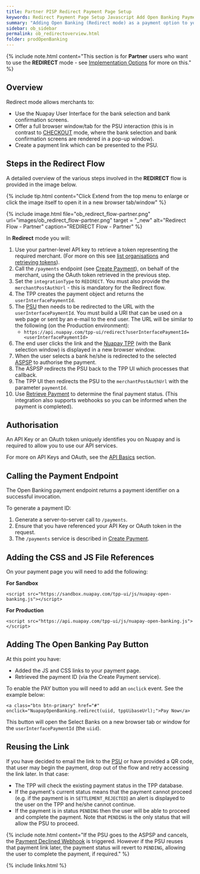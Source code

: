 ```yaml
---
title: Partner PISP Redirect Payment Page Setup
keywords: Redirect Payment Page Setup Javascript Add Open Banking Payment Page
summary: "Adding Open Banking (Redirect mode) as a payment option to your Payment Page requires a little configuration as outlined below. In Redirect mode you will use the Nuapay user interface for Bank Selection and Confirmation screens, with the screens being launched in a new browser window. Alternatively, you can use this mode if you would like to implement a setup where PSUs are emailed a link to the Bank Selection page or scan a QR code, for example."
sidebar: ob_sidebar
permalink: ob_redirectoverview.html
folder: prodOpenBanking
---
```


{% include note.html content="This section is for **Partner** users who want to use the **REDIRECT** mode - see [Implementation Options](ob_pispimplementation.html) for more on this." %}

## Overview

Redirect mode allows merchants to:

* Use the Nuapay User Interface for the bank selection and bank confirmation screens.
* Offer a full browser window/tab for the PSU interaction (this is in contrast to [CHECKOUT](ob_checkoutoverview.html) mode, where the bank selection and bank confirmation screens are rendered in a pop-up window).
* Create a payment link which can be presented to the PSU.

## Steps in the Redirect Flow
A detailed overview of the various steps involved in the **REDIRECT** flow is provided in the image below.

{% include tip.html content="Click Extend from the top menu to enlarge or click the image itself to open it in a new browser tab/window" %}

{% include image.html file="ob_redirect_flow-partner.png" url="images/ob_redirect_flow-partner.png" target = "_new" alt="Redirect Flow - Partner" caption="REDIRECT Flow - Partner" %}


In **Redirect** mode you will: 

1. Use your partner-level API key to retrieve a token representing the required merchant. (For more on this see [list organisations](ob_partnerintegration.html#api-details---get-organisations) and [retrieving tokens](ob_partnerintegration.html#api-details---post-tokens)).
1. Call the `/payments` endpoint (see [Create Payment](ob_createpayment.html)), on behalf of the merchant, using the OAuth token retrieved in the previous step. 
1. Set the `integrationType` to `REDIRECT`. You must also provide the `merchantPostAuthUrl` - this is mandatory for the Redirect flow. 
1. The TPP creates the payment object and returns the `userInterfacePaymentId`.
1. The <a href="#" data-toggle="tooltip" data-original-title="{{site.data.glossary.psu}}">PSU</a> then needs to be redirected to the URL with the `userInterfacePaymentId`. You must build a URI that can be used on a web page or sent by an e-mail to the end user. The URL will be similar to the following (on the Production environment): 
   * `https://api.nuapay.com/tpp-ui/redirect?userInterfacePaymentId=<userInterfacePaymentId>`
1. The end user clicks the link and the <a href="#" data-toggle="tooltip" data-original-title="{{site.data.glossary.nupay_tpp}}">Nuapay TPP</a> (with the Bank selection window) is displayed in a new browser window.
1. When the user selects a bank he/she is redirected to the selected <a href="#" data-toggle="tooltip" data-original-title="{{site.data.glossary.aspsp}}">ASPSP</a> to authorise the payment.
1. The ASPSP redirects the PSU back to the TPP UI which processes that callback. 
1. The TPP UI then redirects the PSU to the `merchantPostAuthUrl` with the parameter `paymentId`.
1. Use [Retrieve Payment](ob_retrievepayment.html) to determine the final payment status. (This integration also supports webhooks so you can be informed when the payment is completed). 

## Authorisation 

An API Key or an OAuth token uniquely identifies you on Nuapay and is required to allow you to use our API services.

For more on API Keys and OAuth, see the <a href="ob_generalrules.html">API Basics</a> section.


## Calling the Payment Endpoint

The Open Banking payment endpoint returns a payment identifier on a successful invocation.

To generate a payment ID:

1. Generate a server-to-server call to `/payments`.
1. Ensure that you have referenced your API Key or OAuth token in the request.
1. The ``/payments`` service is described in <a href="ob_createpayment.html">Create Payment</a>.


## Adding the CSS and JS File References

On your payment page you will need to add the following:

**For Sandbox**

````
<script src="https://sandbox.nuapay.com/tpp-ui/js/nuapay-open-banking.js"></script>
````

**For Production**

````
<script src="https://api.nuapay.com/tpp-ui/js/nuapay-open-banking.js"></script>
````

## Adding The Open Banking Pay Button

At this point you have:

* Added the JS and CSS links to your payment page.
* Retrieved the payment ID (via the Create Payment service).

To enable the <span class="label label-info">PAY</span> button you will need to add an ``onclick`` event. See the example below:

````
<a class="btn btn-primary" href="#" onclick="NuapayOpenBanking.redirect(uiid, tppUibaseUrl);">Pay Now</a>

````

This button will open the Select Banks on a new browser tab or window for the `userInterfacePaymentId` (the `uiid`).

## Reusing the Link

If you have decided to email the link to the <a href="#" data-toggle="tooltip" data-original-title="{{site.data.glossary.psu}}">PSU</a> or have provided a QR code, that user may begin the payment, drop out of the flow and retry accessing the link later. In that case:

* The TPP will check the existing payment status in the TPP database. 
* If the payment's current status means that the payment cannot proceed (e.g. if the payment is in `SETTLEMENT_REJECTED`) an alert is displayed to the user on the TPP and he/she cannot continue. 
* If the payment is in status `PENDING` then the user will be able to proceed and complete the payment. Note that `PENDING` is the only status that will allow the PSU to proceed.

{% include note.html content="If the PSU goes to the ASPSP and cancels, the [Payment Declined Webhook](ob_whpaymentdecl.html) is triggered. However if the PSU reuses that payment link later, the payment status will revert to `PENDING`, allowing the user to complete the payment, if required." %}


{% include links.html %}






